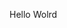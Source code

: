 Hello Wolrd





























































































































































































































































































































































































































































































































































































































































































































